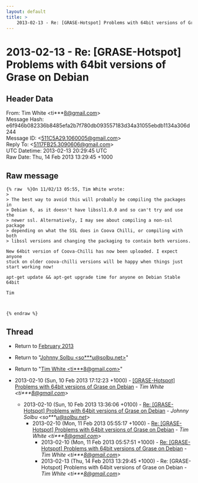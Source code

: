 ```yaml
---
layout: default
title: >
    2013-02-13 - Re: [GRASE-Hotspot] Problems with 64bit versions of Grase on Debian
---
```


# 2013-02-13 - Re: [GRASE-Hotspot] Problems with 64bit versions of Grase on Debian

## Header Data

From: Tim White \<ti***8@gmail.com\><br>
Message Hash: e6f946b082336b8485efa2b7f780db093557183d34a31055ebdb1134a306d244<br>
Message ID: \<511C5A29.1060005@gmail.com\><br>
Reply To: \<5117FB25.3090606@gmail.com\><br>
UTC Datetime: 2013-02-13 20:29:45 UTC<br>
Raw Date: Thu, 14 Feb 2013 13:29:45 +1000<br>

## Raw message

```
{% raw  %}On 11/02/13 05:55, Tim White wrote:
>
> The best way to avoid this will probably be compiling the packages in 
> Debian 6, as it doesn't have libssl1.0.0 and so can't try and use the 
> newer ssl. Alternatively, I may see about compiling a non-ssl package 
> depending on what the SSL does in Coova Chilli, or compiling with both 
> libssl versions and changing the packaging to contain both versions.

New 64bit version of Coova-Chilli has now been uploaded. I expect anyone 
stuck on older coova-chilli versions will be happy when things just 
start working now!

apt-get update && apt-get upgrade time for anyone on Debian Stable 64bit

Tim



{% endraw %}
```

## Thread

+ Return to [February 2013](/archive/2013/02)

+ Return to "[Johnny Solbu <so***u<span>@</span>solbu.net>](/authors/so___u_at_solbu_net)"
+ Return to "[Tim White <ti***8<span>@</span>gmail.com>](/authors/ti___8_at_gmail_com)"

+ 2013-02-10 (Sun, 10 Feb 2013 17:12:23 +1000) - [[GRASE-Hotspot] Problems with 64bit versions of Grase on Debian](/archive/2013/02/68840ec44e511387185e7a4b6556483302cf21f2947e7215e1aba679b32c47f4) - _Tim White \<ti***8@gmail.com\>_
  + 2013-02-10 (Sun, 10 Feb 2013 13:36:06 +0100) - [Re: [GRASE-Hotspot] Problems with 64bit versions of Grase on Debian](/archive/2013/02/5eca2de3426c6239ce4817b4553e19cd6b566e62876bdbf6740a9570c7747203) - _Johnny Solbu \<so***u@solbu.net\>_
    + 2013-02-10 (Mon, 11 Feb 2013 05:55:17 +1000) - [Re: [GRASE-Hotspot] Problems with 64bit versions of Grase on Debian](/archive/2013/02/efc67b19b5e2d35be9e75b2d81036fb0b2cca60d020e578d937a5e6d2ded76b3) - _Tim White \<ti***8@gmail.com\>_
      + 2013-02-10 (Mon, 11 Feb 2013 05:57:51 +1000) - [Re: [GRASE-Hotspot] Problems with 64bit versions of Grase on Debian](/archive/2013/02/35250989e95384faa776e34898716148126e8f6e095b037b83ddf34e4c4b4d7e) - _Tim White \<ti***8@gmail.com\>_
      + 2013-02-13 (Thu, 14 Feb 2013 13:29:45 +1000) - Re: [GRASE-Hotspot] Problems with 64bit versions of Grase on Debian - _Tim White \<ti***8@gmail.com\>_

